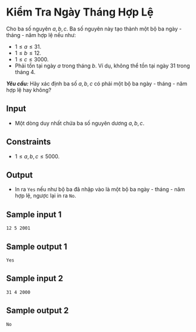 # Kiểm Tra Ngày Tháng Hợp Lệ

Cho ba số nguyên $a, b, c$. Ba số nguyên này tạo thành một bộ ba ngày - tháng - năm hợp lệ nếu như:

- $1 \le a \le 31$.
- $1 \le b \le 12$.
- $1 \le c \le 3000$.
- Phải tồn tại ngày $a$ trong tháng $b$. Ví dụ, không thể tồn tại ngày $31$ trong tháng $4$.

***Yêu cầu:*** Hãy xác định ba số $a, b, c$ có phải một bộ ba ngày - tháng - năm hợp lệ hay không?

## Input

- Một dòng duy nhất chứa ba số nguyên dương $a, b, c$.

## Constraints

- $1 \le a, b, c \le 5000$.

## Output

- In ra `Yes` nếu như bộ ba đã nhập vào là một bộ ba ngày - tháng - năm hợp lệ, ngược lại in ra `No`.


## Sample input 1

```
12 5 2001
```

## Sample output 1

```
Yes
```


## Sample input 2

```
31 4 2000
```

## Sample output 2

```
No
```

